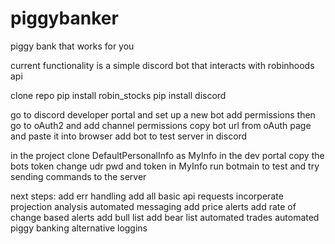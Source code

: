 # piggybanker
piggy bank that works for you


current functionality is a simple discord bot that interacts with robinhoods api

clone repo
pip install robin_stocks
pip install discord

go to discord developer portal and set up a new bot
add permissions then go to oAuth2 and add channel permissions
copy bot url from oAuth page and paste it into browser
add bot to test server in discord

in the project clone DefaultPersonalInfo as MyInfo
in the dev portal copy the bots token
change udr pwd and token in MyInfo
run botmain to test and try sending commands to the server



next steps:
  add err handling
  add all basic api requests
  incorperate projection analysis
  automated messaging
  add price alerts
  add rate of change based alerts
  add bull list
  add bear list
  automated trades
  automated piggy banking
  alternative loggins
  
